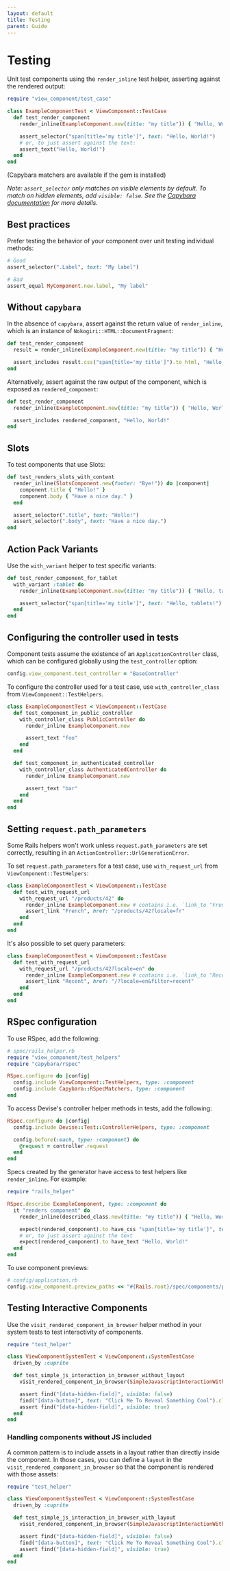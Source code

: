 ```yaml
---
layout: default
title: Testing
parent: Guide
---
```


# Testing

Unit test components using the `render_inline` test helper, asserting against the rendered output:

```ruby
require "view_component/test_case"

class ExampleComponentTest < ViewComponent::TestCase
  def test_render_component
    render_inline(ExampleComponent.new(title: "my title")) { "Hello, World!" }

    assert_selector("span[title='my title']", text: "Hello, World!")
    # or, to just assert against the text:
    assert_text("Hello, World!")
  end
end
```

(Capybara matchers are available if the gem is installed)

_Note: `assert_selector` only matches on visible elements by default. To match on hidden elements, add `visible: false`. See the [Capybara documentation](https://rubydoc.info/github/jnicklas/capybara/Capybara/Node/Matchers) for more details._

## Best practices

Prefer testing the behavior of your component over unit testing individual methods:

```ruby
# Good
assert_selector(".Label", text: "My label")

# Bad
assert_equal MyComponent.new.label, "My label"
```

## Without `capybara`

In the absence of `capybara`, assert against the return value of `render_inline`, which is an instance of `Nokogiri::HTML::DocumentFragment`:

```ruby
def test_render_component
  result = render_inline(ExampleComponent.new(title: "my title")) { "Hello, World!" }

  assert_includes result.css("span[title='my title']").to_html, "Hello, World!"
end
```

Alternatively, assert against the raw output of the component, which is exposed as `rendered_component`:

```ruby
def test_render_component
  render_inline(ExampleComponent.new(title: "my title")) { "Hello, World!" }

  assert_includes rendered_component, "Hello, World!"
end
```

## Slots

To test components that use Slots:

```ruby
def test_renders_slots_with_content
  render_inline(SlotsComponent.new(footer: "Bye!")) do |component|
    component.title { "Hello!" }
    component.body { "Have a nice day." }
  end

  assert_selector(".title", text: "Hello!")
  assert_selector(".body", text: "Have a nice day.")
end
```

## Action Pack Variants

Use the `with_variant` helper to test specific variants:

```ruby
def test_render_component_for_tablet
  with_variant :tablet do
    render_inline(ExampleComponent.new(title: "my title")) { "Hello, tablets!" }

    assert_selector("span[title='my title']", text: "Hello, tablets!")
  end
end
```

## Configuring the controller used in tests

Component tests assume the existence of an `ApplicationController` class, which can be configured globally using the `test_controller` option:

```ruby
config.view_component.test_controller = "BaseController"
```

To configure the controller used for a test case, use `with_controller_class` from `ViewComponent::TestHelpers`.

```ruby
class ExampleComponentTest < ViewComponent::TestCase
  def test_component_in_public_controller
    with_controller_class PublicController do
      render_inline ExampleComponent.new

      assert_text "foo"
    end
  end

  def test_component_in_authenticated_controller
    with_controller_class AuthenticatedController do
      render_inline ExampleComponent.new

      assert_text "bar"
    end
  end
end
```

## Setting `request.path_parameters`

Some Rails helpers won't work unless `request.path_parameters` are set correctly, resulting in an `ActionController::UrlGenerationError`.

To set `request.path_parameters` for a test case, use `with_request_url` from `ViewComponent::TestHelpers`:

```ruby
class ExampleComponentTest < ViewComponent::TestCase
  def test_with_request_url
    with_request_url "/products/42" do
      render_inline ExampleComponent.new # contains i.e. `link_to "French", url_for(locale: "fr")`
      assert_link "French", href: "/products/42?locale=fr"
    end
  end
end
```

It's also possible to set query parameters:

```ruby
class ExampleComponentTest < ViewComponent::TestCase
  def test_with_request_url
    with_request_url "/products/42?locale=en" do
      render_inline ExampleComponent.new # contains i.e. `link_to "Recent", url_for(request.query_parameters.merge(filter: "recent"))`
      assert_link "Recent", href: "/?locale=en&filter=recent"
    end
  end
end
```

## RSpec configuration

To use RSpec, add the following:

```ruby
# spec/rails_helper.rb
require "view_component/test_helpers"
require "capybara/rspec"

RSpec.configure do |config|
  config.include ViewComponent::TestHelpers, type: :component
  config.include Capybara::RSpecMatchers, type: :component
end
```

To access Devise's controller helper methods in tests, add the following:

```ruby
RSpec.configure do |config|
  config.include Devise::Test::ControllerHelpers, type: :component

  config.before(:each, type: :component) do
    @request = controller.request
  end
end
```

Specs created by the generator have access to test helpers like `render_inline`. For example:

```ruby
require "rails_helper"

RSpec.describe ExampleComponent, type: :component do
  it "renders component" do
    render_inline(described_class.new(title: "my title")) { "Hello, World!" }

    expect(rendered_component).to have_css "span[title='my title']", text: "Hello, World!"
    # or, to just assert against the text
    expect(rendered_component).to have_text "Hello, World!"
  end
end
```

To use component previews:

```ruby
# config/application.rb
config.view_component.preview_paths << "#{Rails.root}/spec/components/previews"
```

## Testing Interactive Components

Use the `visit_rendered_component_in_browser` helper method in your system tests to test interactivity of components.

```rb
require "test_helper"

class ViewComponentSystemTest < ViewComponent::SystemTestCase
  driven_by :cuprite

  def test_simple_js_interaction_in_browser_without_layout
    visit_rendered_component_in_browser(SimpleJavascriptInteractionWithJsIncludedComponent.new)

    assert find("[data-hidden-field]", visible: false)
    find("[data-button]", text: "Click Me To Reveal Something Cool").click
    assert find("[data-hidden-field]", visible: true)
  end
end
```

### Handling components without JS included
A common pattern is to include assets in a layout rather than directly inside the component. In those cases, you can define a `layout` in the `visit_rendered_component_in_browser` so that the component is rendered with those assets:

```rb
require "test_helper"

class ViewComponentSystemTest < ViewComponent::SystemTestCase
  driven_by :cuprite

  def test_simple_js_interaction_in_browser_with_layout
    visit_rendered_component_in_browser(SimpleJavascriptInteractionWithoutJsIncludedComponent.new, layout: 'application')

    assert find("[data-hidden-field]", visible: false)
    find("[data-button]", text: "Click Me To Reveal Something Cool").click
    assert find("[data-hidden-field]", visible: true)
  end
end
```
